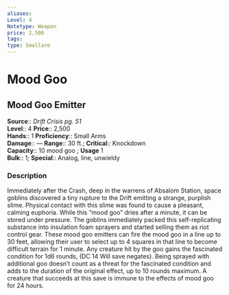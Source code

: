 ```yaml
---
aliases: 
Level: 4
Notetype: Weapon
price: 2,500
tags: 
type: Smallarm
---
```


# Mood Goo

## Mood Goo Emitter

**Source**:: _Drift Crisis pg. 51_  
**Level**:: 4
**Price**:: 2,500  
**Hands**:: 1
**Proficiency**:: Small Arms  
**Damage**:: — **Range**:: 30 ft.;
**Critical**:: Knockdown  
**Capacity**:: 10 mood goo ; **Usage** 1  
**Bulk**:: 1;
**Special**:: Analog, line, unwieldy

### Description

Immediately after the Crash, deep in the warrens of Absalom Station, space goblins discovered a tiny rupture to the Drift emitting a strange, purplish slime. Physical contact with this slime was found to cause a pleasant, calming euphoria. While this “mood goo” dries after a minute, it can be stored under pressure. The goblins immediately packed this self-replicating substance into insulation foam sprayers and started selling them as riot control gear. These mood goo emitters can fire the mood goo in a line up to 30 feet, allowing their user to select up to 4 squares in that line to become difficult terrain for 1 minute. Any creature hit by the goo gains the fascinated condition for 1d6 rounds, (DC 14 Will save negates). Being sprayed with additional goo doesn’t count as a threat for the fascinated condition and adds to the duration of the original effect, up to 10 rounds maximum. A creature that succeeds at this save is immune to the effects of mood goo for 24 hours.
